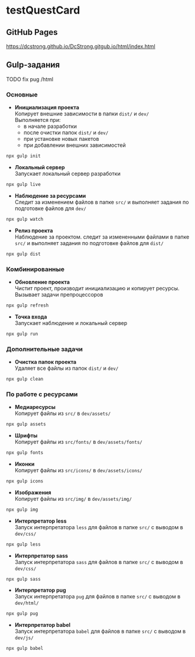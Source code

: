# testQuestCard


## GitHub Pages

https://dcstrong.github.io/DcStrong.gitgub.io/html/index.html 
 
## Gulp-задания

TODO fix pug /html

### Основные

- **Инициализация проекта** \
Копирует внешние зависимости в папки `dist/` и `dev/` \
  Выполняется при:
  - в начале разработки
  - после очистки папок `dist/` и `dev/`
  - при установке новых пакетов
  - при добавлении внешних зависимостей

```sh
npx gulp init
```

- **Локальный сервер** \
Запускает локальный сервер разработки

```sh
npx gulp live
```

- **Наблюдение за ресурсами** \
Следит за изменением файлов в папке `src/` и выполняет задания по подготовке файлов для `dev/`

```sh
npx gulp watch
```

- **Релиз проекта** \
Наблюдение за проектом. следит за измененными файлами в папке `src/` и выполняет задания по подготовке файлов для `dist/`

```sh
npx gulp dist
```

### Комбинированные

- **Обновление проекта** \
Чистит проект, производит инициализацию и копирует ресурсы. Вызывает задачи препроцессоров

```sh
npx gulp refresh
```

- **Точка входа** \
Запускает наблюдение и локальный сервер

```sh
npx gulp run
```

### Дополнительные задачи

- **Очистка папок проекта** \
Удаляет все файлы из папок `dist/` и `dev/`

```sh
npx gulp clean
```

### По работе с ресурсами

- **Медиаресурсы** \
Копирует файлы из `src/` в `dev/assets/`

```sh
npx gulp assets
```

- **Шрифты** \
Копирует файлы из `src/fonts/` в `dev/assets/fonts/`

```sh
npx gulp fonts
```

- **Иконки** \
Копирует файлы из `src/icons/` в `dev/assets/icons/`

```sh
npx gulp icons
```

- **Изображения** \
Копирует файлы из `src/img/` в `dev/assets/img/`

```sh
npx gulp img
```

- **Интерпретатор less** \
Запуск интерпретатора `less` для файлов в папке `src/` с выводом в `dev/css/`

```sh
npx gulp less
```

- **Интерпретатор sass** \
Запуск интерпретатора `sass` для файлов в папке `src/` с выводом в `dev/css/`

```sh
npx gulp sass
```

- **Интерпретатор pug** \
Запуск интерпретатора `pug` для файлов в папке `src/` с выводом в `dev/html/`

```sh
npx gulp pug
```

- **Интерпретатор babel** \
Запуск интерпретатора `babel` для файлов в папке `src/` с выводом в `dev/js/`

```sh
npx gulp babel
```
